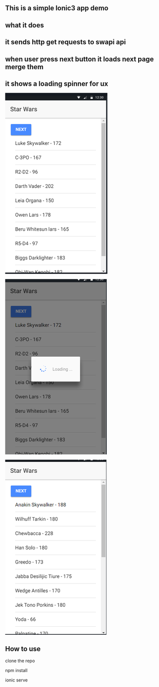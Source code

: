 ## This is a simple Ionic3 app demo 


## what it does
## it sends http get requests to swapi api
## when user press next button it loads next page merge them
## it shows a loading spinner for ux

![screenshot](src/assets/star1.png)





![screen2](src/assets/stars2.png)

![screen3](src/assets/stars3.png)



## How to use

<p>clone the repo</p>
<p>npm install </p>
<p>ionic serve</p>
